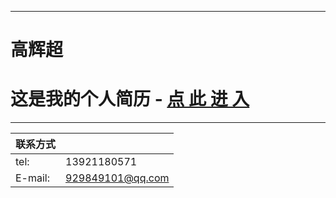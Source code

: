
****
高辉超
===========================
这是我的个人简历 - <a href="https://oct15-gao.github.io/vitae/vitae">点 此 进 入</a>
===========================
****

|联系方式||
|---|---
|tel:|13921180571
|E-mail: |929849101@qq.com
